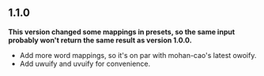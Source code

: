## 1.1.0
**This version changed some mappings in presets, so the same input probably won't return the same result as version 1.0.0.**

- Add more word mappings, so it's on par with mohan-cao's latest owoify.
- Add uwuify and uvuify for convenience.